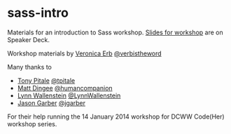 sass-intro
==========

Materials for an introduction to Sass workshop. [Slides for workshop](https://speakerdeck.com/veronicaerb/intro-to-sass) are on Speaker Deck.

Workshop materials by [Veronica Erb](https://github.com/veronicaerb) [@verbistheword](http://twitter.com/verbistheword)

Many thanks to

* [Tony Pitale](https://github.com/tpitale) [@tpitale](http://twitter.com/tpitale)
* [Matt Dingee](https://github.com/humancompanion) [@humancompanion](http://twitter.com/humancompanion)
* [Lynn Wallenstein](https://github.com/lynnwallenstein/) [@LynnWallenstein](http://twitter.com/LynnWallenstein)
* [Jason Garber](https://github.com/jgarber623/) [@jgarber](http://twitter.com/jgarber)

For their help running the 14 January 2014 workshop for DCWW Code(Her) workshop series.
